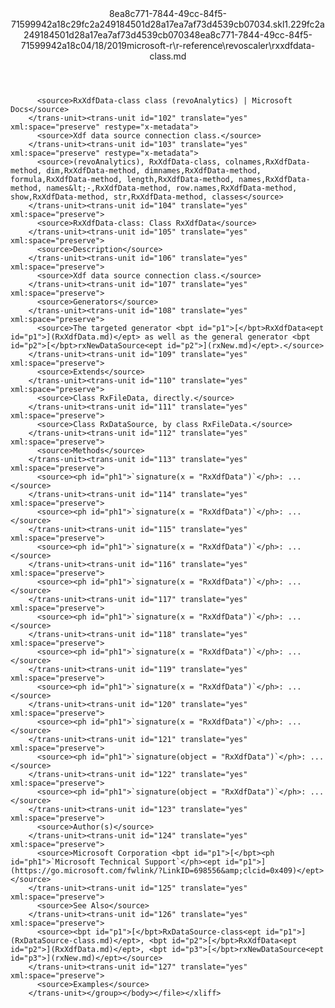 <?xml version="1.0"?><xliff version="1.2" xmlns="urn:oasis:names:tc:xliff:document:1.2" xmlns:xsi="http://www.w3.org/2001/XMLSchema-instance" xsi:schemaLocation="urn:oasis:names:tc:xliff:document:1.2 xliff-core-1.2-transitional.xsd"><file datatype="xml" original="rxxdfdata-class.md" source-language="en-US" target-language="en-US"><header><tool tool-id="mdxliff" tool-name="mdxliff" tool-version="1.0-d1654b2" tool-company="Microsoft" /><xliffext:skl_file_name xmlns:xliffext="urn:microsoft:content:schema:xliffextensions">8ea8c771-7844-49cc-84f5-71599942a18c29fc2a249184501d28a17ea7af73d4539cb07034.skl</xliffext:skl_file_name><xliffext:version xmlns:xliffext="urn:microsoft:content:schema:xliffextensions">1.2</xliffext:version><xliffext:ms.openlocfilehash xmlns:xliffext="urn:microsoft:content:schema:xliffextensions">29fc2a249184501d28a17ea7af73d4539cb07034</xliffext:ms.openlocfilehash><xliffext:ms.sourcegitcommit xmlns:xliffext="urn:microsoft:content:schema:xliffextensions">8ea8c771-7844-49cc-84f5-71599942a18c</xliffext:ms.sourcegitcommit><xliffext:ms.lasthandoff xmlns:xliffext="urn:microsoft:content:schema:xliffextensions">04/18/2019</xliffext:ms.lasthandoff><xliffext:ms.openlocfilepath xmlns:xliffext="urn:microsoft:content:schema:xliffextensions">microsoft-r\r-reference\revoscaler\rxxdfdata-class.md</xliffext:ms.openlocfilepath></header><body><group id="content" extype="content"><trans-unit id="101" translate="yes" xml:space="preserve" restype="x-metadata">
          <source>RxXdfData-class class (revoAnalytics) | Microsoft Docs</source>
        </trans-unit><trans-unit id="102" translate="yes" xml:space="preserve" restype="x-metadata">
          <source>Xdf data source connection class.</source>
        </trans-unit><trans-unit id="103" translate="yes" xml:space="preserve" restype="x-metadata">
          <source>(revoAnalytics), RxXdfData-class, colnames,RxXdfData-method, dim,RxXdfData-method, dimnames,RxXdfData-method, formula,RxXdfData-method, length,RxXdfData-method, names,RxXdfData-method, names&lt;-,RxXdfData-method, row.names,RxXdfData-method, show,RxXdfData-method, str,RxXdfData-method, classes</source>
        </trans-unit><trans-unit id="104" translate="yes" xml:space="preserve">
          <source>RxXdfData-class: Class RxXdfData</source>
        </trans-unit><trans-unit id="105" translate="yes" xml:space="preserve">
          <source>Description</source>
        </trans-unit><trans-unit id="106" translate="yes" xml:space="preserve">
          <source>Xdf data source connection class.</source>
        </trans-unit><trans-unit id="107" translate="yes" xml:space="preserve">
          <source>Generators</source>
        </trans-unit><trans-unit id="108" translate="yes" xml:space="preserve">
          <source>The targeted generator <bpt id="p1">[</bpt>RxXdfData<ept id="p1">](RxXdfData.md)</ept> as well as the general generator <bpt id="p2">[</bpt>rxNewDataSource<ept id="p2">](rxNew.md)</ept>.</source>
        </trans-unit><trans-unit id="109" translate="yes" xml:space="preserve">
          <source>Extends</source>
        </trans-unit><trans-unit id="110" translate="yes" xml:space="preserve">
          <source>Class RxFileData, directly.</source>
        </trans-unit><trans-unit id="111" translate="yes" xml:space="preserve">
          <source>Class RxDataSource, by class RxFileData.</source>
        </trans-unit><trans-unit id="112" translate="yes" xml:space="preserve">
          <source>Methods</source>
        </trans-unit><trans-unit id="113" translate="yes" xml:space="preserve">
          <source><ph id="ph1">`signature(x = "RxXdfData")`</ph>: ...</source>
        </trans-unit><trans-unit id="114" translate="yes" xml:space="preserve">
          <source><ph id="ph1">`signature(x = "RxXdfData")`</ph>: ...</source>
        </trans-unit><trans-unit id="115" translate="yes" xml:space="preserve">
          <source><ph id="ph1">`signature(x = "RxXdfData")`</ph>: ...</source>
        </trans-unit><trans-unit id="116" translate="yes" xml:space="preserve">
          <source><ph id="ph1">`signature(x = "RxXdfData")`</ph>: ...</source>
        </trans-unit><trans-unit id="117" translate="yes" xml:space="preserve">
          <source><ph id="ph1">`signature(x = "RxXdfData")`</ph>: ...</source>
        </trans-unit><trans-unit id="118" translate="yes" xml:space="preserve">
          <source><ph id="ph1">`signature(x = "RxXdfData")`</ph>: ...</source>
        </trans-unit><trans-unit id="119" translate="yes" xml:space="preserve">
          <source><ph id="ph1">`signature(x = "RxXdfData")`</ph>: ...</source>
        </trans-unit><trans-unit id="120" translate="yes" xml:space="preserve">
          <source><ph id="ph1">`signature(x = "RxXdfData")`</ph>: ...</source>
        </trans-unit><trans-unit id="121" translate="yes" xml:space="preserve">
          <source><ph id="ph1">`signature(object = "RxXdfData")`</ph>: ...</source>
        </trans-unit><trans-unit id="122" translate="yes" xml:space="preserve">
          <source><ph id="ph1">`signature(object = "RxXdfData")`</ph>: ...</source>
        </trans-unit><trans-unit id="123" translate="yes" xml:space="preserve">
          <source>Author(s)</source>
        </trans-unit><trans-unit id="124" translate="yes" xml:space="preserve">
          <source>Microsoft Corporation <bpt id="p1">[</bpt><ph id="ph1">`Microsoft Technical Support`</ph><ept id="p1">](https://go.microsoft.com/fwlink/?LinkID=698556&amp;clcid=0x409)</ept></source>
        </trans-unit><trans-unit id="125" translate="yes" xml:space="preserve">
          <source>See Also</source>
        </trans-unit><trans-unit id="126" translate="yes" xml:space="preserve">
          <source><bpt id="p1">[</bpt>RxDataSource-class<ept id="p1">](RxDataSource-class.md)</ept>, <bpt id="p2">[</bpt>RxXdfData<ept id="p2">](RxXdfData.md)</ept>, <bpt id="p3">[</bpt>rxNewDataSource<ept id="p3">](rxNew.md)</ept></source>
        </trans-unit><trans-unit id="127" translate="yes" xml:space="preserve">
          <source>Examples</source>
        </trans-unit></group></body></file></xliff>